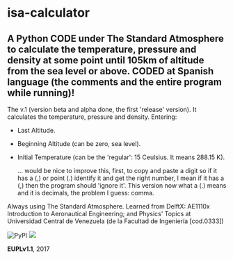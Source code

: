 # isa-calculator 
A Python CODE under The Standard Atmosphere to calculate the temperature, pressure and density at some point until 105km of altitude from the sea level or above. CODED at Spanish language (the comments and the entire program while running)!
---------------------------------------------------------------------------------------------------------------------------------


The v.1 (version beta and alpha done, the first 'release' version).
It calculates the temperature, pressure and density.
Entering:
- Last Altitude.
- Beginning Altitude (can be zero, sea level).
- Initial Temperature (can be the 'regular': 15 Ceulsius. It means 288.15 K).

  ... would be nice to improve this, first, to copy and paste a digit so if it has a (,) or point (.) identify it and get the right number, I mean if it has a (,) then the program should 'ignore it'. This version now what a (.) means and it is decimals, the problem I guess: comma.



Always using The Standard Atmosphere. Learned from DelftX: AE1110x Introduction to Aeronautical Engineering; and Physics' Topics at Universidad Central de Venezuela (de la Facultad de Ingeniería [cod.0333])



![PyPI](https://img.shields.io/pypi/pyversions/Django.svg)  ![](https://img.shields.io/badge/JetBrains-Pycharm-brightgreen.svg?style=flat-square)

  
 <b>EUPLv1.1</b>, 2017
  
